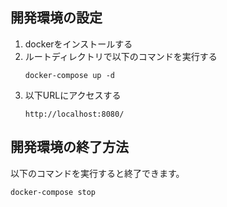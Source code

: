 ## 開発環境の設定
1. dockerをインストールする
1. ルートディレクトリで以下のコマンドを実行する
    ```
    docker-compose up -d
    ```
1. 以下URLにアクセスする
    ```
    http://localhost:8080/
    ```

## 開発環境の終了方法
以下のコマンドを実行すると終了できます。
```
docker-compose stop
```

